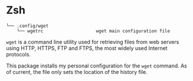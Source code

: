 # Zsh

```text
└── .config/wget
    └── wgetrc                    wget main configuration file
```

`wget` is a command line utility used for retrieving files from web servers using HTTP, HTTPS, FTP and FTPS, the most widely used Internet protocols.

This package installs my personal configuration for the `wget` command. As of current, the file only sets the location of the history file.
